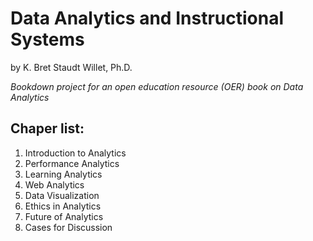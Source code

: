 # Data Analytics and Instructional Systems

by K. Bret Staudt Willet, Ph.D.

*Bookdown project for an open education resource (OER) book on Data Analytics*

## Chaper list:

1. Introduction to Analytics
2. Performance Analytics
3. Learning Analytics
4. Web Analytics
5. Data Visualization
6. Ethics in Analytics
7. Future of Analytics
8. Cases for Discussion
